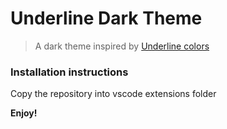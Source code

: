 # Underline Dark Theme

> A dark theme inspired by [Underline colors](https://underline.com/media-kit)

### Installation instructions

Copy the repository into vscode extensions folder

**Enjoy!**

